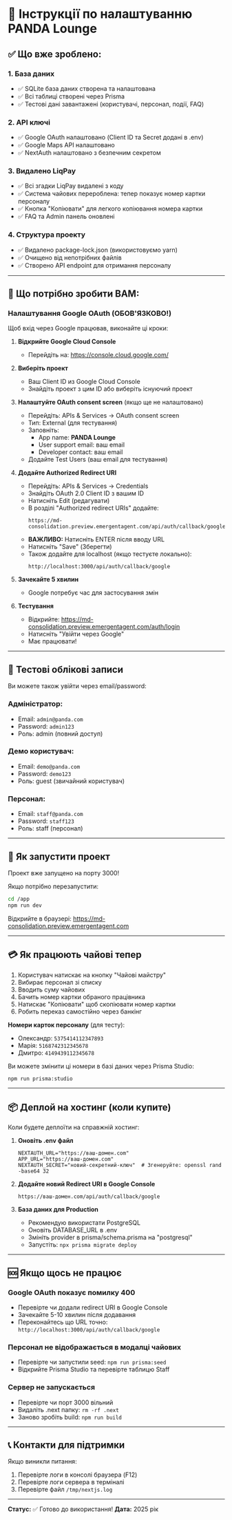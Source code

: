# 🚀 Інструкції по налаштуванню PANDA Lounge

## ✅ Що вже зроблено:

### 1. База даних
- ✅ SQLite база даних створена та налаштована
- ✅ Всі таблиці створені через Prisma
- ✅ Тестові дані завантажені (користувачі, персонал, події, FAQ)

### 2. API ключі
- ✅ Google OAuth налаштовано (Client ID та Secret додані в .env)
- ✅ Google Maps API налаштовано
- ✅ NextAuth налаштовано з безпечним секретом

### 3. Видалено LiqPay
- ✅ Всі згадки LiqPay видалені з коду
- ✅ Система чайових перероблена: тепер показує номер картки персоналу
- ✅ Кнопка "Копіювати" для легкого копіювання номера картки
- ✅ FAQ та Admin панель оновлені

### 4. Структура проекту
- ✅ Видалено package-lock.json (використовуємо yarn)
- ✅ Очищено від непотрібних файлів
- ✅ Створено API endpoint для отримання персоналу

---

## 🔧 Що потрібно зробити ВАМ:

### Налаштування Google OAuth (ОБОВ'ЯЗКОВО!)

Щоб вхід через Google працював, виконайте ці кроки:

1. **Відкрийте Google Cloud Console**
   - Перейдіть на: https://console.cloud.google.com/

2. **Виберіть проект**
   - Ваш Client ID из Google Cloud Console
   - Знайдіть проект з цим ID або виберіть існуючий проект

3. **Налаштуйте OAuth consent screen** (якщо ще не налаштовано)
   - Перейдіть: APIs & Services → OAuth consent screen
   - Тип: External (для тестування)
   - Заповніть:
     - App name: **PANDA Lounge**
     - User support email: ваш email
     - Developer contact: ваш email
   - Додайте Test Users (ваш email для тестування)

4. **Додайте Authorized Redirect URI**
   - Перейдіть: APIs & Services → Credentials
   - Знайдіть OAuth 2.0 Client ID з вашим ID
   - Натисніть Edit (редагувати)
   - В розділі "Authorized redirect URIs" додайте:
     ```
     https://md-consolidation.preview.emergentagent.com/api/auth/callback/google
     ```
   - **ВАЖЛИВО:** Натисніть ENTER після вводу URL
   - Натисніть "Save" (Зберегти)
   - Також додайте для localhost (якщо тестуєте локально):
     ```
     http://localhost:3000/api/auth/callback/google
     ```

5. **Зачекайте 5 хвилин**
   - Google потребує час для застосування змін

6. **Тестування**
   - Відкрийте: https://md-consolidation.preview.emergentagent.com/auth/login
   - Натисніть "Увійти через Google"
   - Має працювати!

---

## 🎯 Тестові облікові записи

Ви можете також увійти через email/password:

### Адміністратор:
- Email: `admin@panda.com`
- Password: `admin123`
- Роль: admin (повний доступ)

### Демо користувач:
- Email: `demo@panda.com`
- Password: `demo123`
- Роль: guest (звичайний користувач)

### Персонал:
- Email: `staff@panda.com`
- Password: `staff123`
- Роль: staff (персонал)

---

## 🏃 Як запустити проект

Проект вже запущено на порту 3000!

Якщо потрібно перезапустити:

```bash
cd /app
npm run dev
```

Відкрийте в браузері: https://md-consolidation.preview.emergentagent.com

---

## 💳 Як працюють чайові тепер

1. Користувач натискає на кнопку "Чайові майстру"
2. Вибирає персонал зі списку
3. Вводить суму чайових
4. Бачить номер картки обраного працівника
5. Натискає "Копіювати" щоб скопіювати номер картки
6. Робить переказ самостійно через банкінг

**Номери карток персоналу** (для тесту):
- Олександр: `5375414112347893`
- Марія: `5168742312345678`
- Дмитро: `4149439112345678`

Ви можете змінити ці номери в базі даних через Prisma Studio:
```bash
npm run prisma:studio
```

---

## 📦 Деплой на хостинг (коли купите)

Коли будете деплоїти на справжній хостинг:

1. **Оновіть .env файл**
   ```env
   NEXTAUTH_URL="https://ваш-домен.com"
   APP_URL="https://ваш-домен.com"
   NEXTAUTH_SECRET="новий-секретний-ключ"  # Згенеруйте: openssl rand -base64 32
   ```

2. **Додайте новий Redirect URI в Google Console**
   ```
   https://ваш-домен.com/api/auth/callback/google
   ```

3. **База даних для Production**
   - Рекомендую використати PostgreSQL
   - Оновіть DATABASE_URL в .env
   - Змініть provider в prisma/schema.prisma на "postgresql"
   - Запустіть: `npx prisma migrate deploy`

---

## 🆘 Якщо щось не працює

### Google OAuth показує помилку 400
- Перевірте чи додали redirect URI в Google Console
- Зачекайте 5-10 хвилин після додавання
- Переконайтесь що URL точно: `http://localhost:3000/api/auth/callback/google`

### Персонал не відображається в модалці чайових
- Перевірте чи запустили seed: `npm run prisma:seed`
- Відкрийте Prisma Studio та перевірте таблицю Staff

### Сервер не запускається
- Перевірте чи порт 3000 вільний
- Видаліть .next папку: `rm -rf .next`
- Заново зробіть build: `npm run build`

---

## 📞 Контакти для підтримки

Якщо виникли питання:
1. Перевірте логи в консолі браузера (F12)
2. Перевірте логи сервера в терміналі
3. Перевірте файл `/tmp/nextjs.log`

---

**Статус:** ✅ Готово до використання!
**Дата:** 2025 рік
